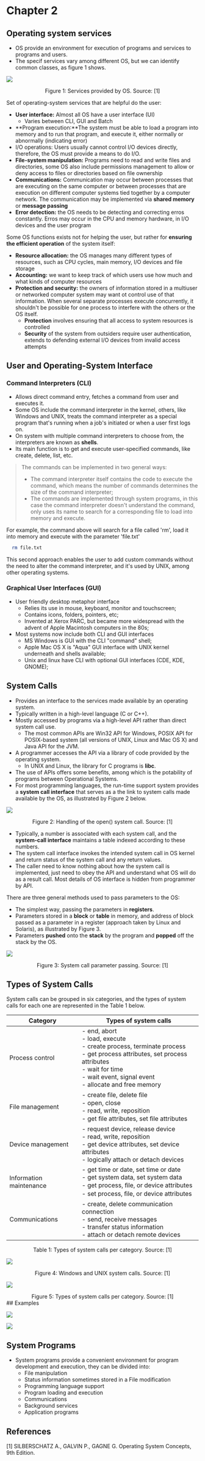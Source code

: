 # Chapter 2

## Operating system services

- OS provide an environment for execution of programs and services to programs and users.
- The specif services vary among different OS, but we can identify common classes, as figure 1 shows.

![](assets/ch2/19-48-06.png)

<div style="text-align: center">
Figure 1: Services provided by OS. Source: [1]
</div>

Set of operating-system services that are helpful do the user:

- **User interface:** Almost all OS have a user interface (UI)
  - Varies between CLI, GUI and Batch
- **Program execution:**The system must be able to load a program into memory and to run that program, and execute it, either normally or abnormally (indicating error)
- I/O operations: Users usually cannot control I/O devices directly, therefore, the OS must provide a means to do I/O.
- **File-system manipulation:** Programs need to read and write files and directories, some OS also include permissions management to allow or deny access to files or directories based on file ownership
- **Communications:** Communication may occur between processes that are executing on the same computer or between processes that are execution on different computer systems tied together by a computer network. The communication may be implemented via **shared memory** or **message passing**
- **Error detection:** the OS needs to be detecting and correcting erros constantly. Erros may occur in the CPU and memory hardware, in I/O devices and the user program

Some OS functions exists not for helping the user, but rather for **ensuring the efficient operation** of the system itself:

- **Resource allocation:** the OS manages many different types of resources, such as CPU cycles, main memory, I/O devices and file storage
- **Accounting:** we want to keep track of which users use how much and what kinds of computer resources
- **Protection and security:** the owners of information stored in a multiuser or networked computer system may want ot control use of that information. When several separate processes execute concurrently, it shouldn't be possible for one process to interfere with the others or the OS itself.
  - **Protection** involves ensuring that all access to system resources is controlled
  - **Security** of the system from outsiders require user authentication, extends to defending external I/O devices from invalid access attempts

## User and Operating-System Interface

### Command Interpreters (CLI)

- Allows direct command entry, fetches a command from user and executes it.
- Some OS include the command interpreter in the kernel, others, like Windows and UNIX, treats the command interpreter as a special program that's running when a job's initiated or when a user first logs on.
- On system with multiple command interpreters to choose from, the interpreters are known as **shells**.
- Its main function is to get and execute user-specified commands, like create, delete, list, etc.

> The commands can be implemented in two general ways:
>
> - The command interpreter itself contains the code to execute the command, which means the number of commands determines the size of the command interpreter;
> - The commands are implemented through system programs, in this case the command interpreter doesn't understand the command, only uses its name to search for a corresponding file to load into memory and execute.

For example, the command above will search for a file called 'rm', load it into memory and execute with the parameter 'file.txt'

```sh
  rm file.txt
```

This second approach enables the user to add custom commands without the need to alter the command interpreter, and it's used by UNIX, among other operating systems.

### Graphical User Interfaces (GUI)

- User friendly desktop metaphor interface
  - Relies its use in mouse, keyboard, monitor and touchscreen;
  - Contains icons, folders, pointers, etc;
  - Invented at Xerox PARC, but became more widespread with the advent of Apple Macintosh computers in the 80s;
- Most systems now include both CLI and GUI interfaces
  - MS Windows is GUI with the CLI "command" shell;
  - Apple Mac OS X is "Aqua" GUI interface with UNIX kernel underneath and shells available;
  - Unix and linux have CLI with optional GUI interfaces (CDE, KDE, GNOME);

## System Calls

- Provides an interface to the services made available by an operating system.
- Typically written in a high-level language (C or C++).
- Mostly accessed by programs via a high-level API rather than direct system call use.
  - The most common APIs are Win32 API for Windows, POSIX API for POSIX-based system (all versions of UNIX, Linux and Mac OS X) and Java API for the JVM.
- A programmer accesses the API via a library of code provided by the operating system.
  - In UNIX and Linux, the library for C programs is **libc**.
- The use of APIs offers some benefits, among which is the potability of programs between Operational Systems.
- For most programming languages, the run-time support system provides a **system call interface** that serves as a the link to system calls made available by the OS, as illustrated by Figure 2 below.

![](assets/ch2/20-58-12.png)

<div style="text-align: center">
Figure 2: Handling of the open() system call. Source: [1]
</div>

- Typically, a number is associated with each system call, and the **system-call interface** maintains a table indexed according to these numbers.
- The system call interface invokes the intended system call in OS kernel and return status of the system call and any return values.
- The caller need to know nothing about how the system call is implemented, just need to obey the API and understand what OS will do as a result call. Most details of OS interface is hidden from programmer by API.

There are three general methods used to pass parameters to the OS:

- The simplest way, passing the parameters in **registers**.
- Parameters stored in a **block** or **table** in memory, and address of block passed as a parameter in a register (approach taken by Linux and Solaris), as illustrated by Figure 3.
- Parameters **pushed** onto the **stack** by the program and **popped** off the stack by the OS.

![](assets/ch2/21-40-09.png)
<div style="text-align: center">
Figure 3: System call parameter passing. Source: [1]
</div>

## Types of System Calls

System calls can be grouped in six categories, and the types of system calls for each one are represented in the Table 1 below.

| Category | Types of system calls |
| - | - |
| Process control | - end, abort <br/> - load, execute <br/> - create process, terminate process <br/> - get process attributes, set process attributes <br/> - wait for time <br/> - wait event, signal event <br/> - allocate and free memory <br/>  |
| File management | - create ﬁle, delete ﬁle <br/> - open, close <br/> - read, write, reposition <br/> - get ﬁle attributes, set ﬁle attributes <br/>  |
| Device management | - request device, release device <br/> - read, write, reposition <br/> - get device attributes, set device attributes <br/> - logically attach or detach devices <br/>  |
| Information maintenance | - get time or date, set time or date <br/> - get system data, set system data <br/> - get process, ﬁle, or device attributes <br/> - set process, ﬁle, or device attributes <br/>  |
| Communications | - create, delete communication connection <br/> - send, receive messages <br/> - transfer status information <br/> - attach or detach remote devices <br/> |
<div style="text-align: center">
Table 1: Types of system calls per category. Source: [1]
</div>

![](assets/ch2/08-53-17.png)
<div style="text-align: center">
Figure 4: Windows and UNIX system calls. Source: [1]
</div>

![](assets/ch2/08-55-58.png)
<div style="text-align: center">
Figure 5: Types of system calls per category. Source: [1]
</div>
## Examples

![](assets/ch2/08-59-16.png)

![](assets/ch2/08-59-55.png)

## System Programs

- System programs provide a convenient environment for program development and execution, they can be divided into:
  - File manipulation
  - Status information sometimes stored in a File modification
  - Programming language support
  - Program loading and execution
  - Communications
  - Background services
  - Application programs

## References

[1] SILBERSCHATZ A., GALVIN P., GAGNE G. Operating System Concepts, 9th Edition.
